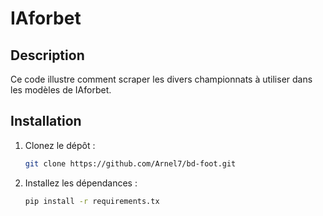 # IAforbet

## Description

Ce code illustre comment scraper les divers championnats à utiliser dans les modèles de IAforbet.

## Installation

1. Clonez le dépôt :

   ```bash
   git clone https://github.com/Arnel7/bd-foot.git
   ```

2. Installez les dépendances :
   ```bash
   pip install -r requirements.tx
   ```

